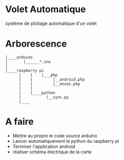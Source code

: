 # Volet Automatique
système de pilotage automatique d'un volet

# Arborescence
```text
|____arduino
|       |______*.ino
|
|____raspberry pi
      |    |    |___php
      |    |         |__android.php
      |    |         |__envoi.php      
      |    |
      |    |____python
      |           |__sync.py
      |____
```    
          
# A faire
- Mettre au propre le code source arduino
- Lancer automatiquement le python du raspberry pi
- Terminer l'application android
- réaliser schéma électrique de la carte
